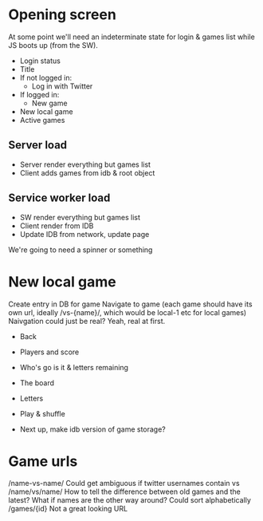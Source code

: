 # Opening screen

At some point we'll need an indeterminate state for login & games list while JS boots up (from the SW).

* Login status
* Title
* If not logged in:
  * Log in with Twitter
* If logged in:
  * New game
* New local game
* Active games

## Server load

* Server render everything but games list
* Client adds games from idb & root object

## Service worker load

* SW render everything but games list
* Client render from IDB
* Update IDB from network, update page

We're going to need a spinner or something

# New local game

Create entry in DB for game
Navigate to game (each game should have its own url, ideally /vs-{name}/, which would be local-1 etc for local games)
Naivgation could just be real? Yeah, real at first.

* Back
* Players and score
* Who's go is it & letters remaining
* The board
* Letters
* Play & shuffle

* Next up, make idb version of game storage?

# Game urls

/name-vs-name/
  Could get ambiguous if twitter usernames contain vs
/name/vs/name/
  How to tell the difference between old games and the latest?
  What if names are the other way around? Could sort alphabetically
/games/{id}
  Not a great looking URL
